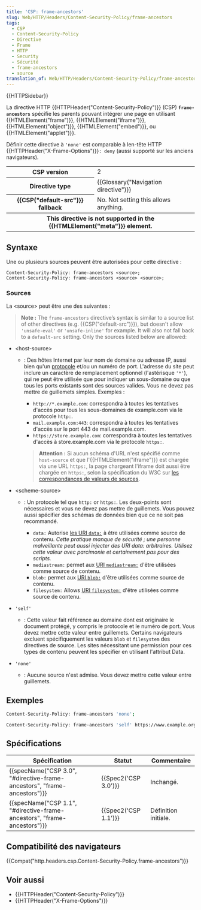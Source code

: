 ```yaml
---
title: 'CSP: frame-ancestors'
slug: Web/HTTP/Headers/Content-Security-Policy/frame-ancestors
tags:
  - CSP
  - Content-Security-Policy
  - Directive
  - Frame
  - HTTP
  - Security
  - Sécurité
  - frame-ancestors
  - source
translation_of: Web/HTTP/Headers/Content-Security-Policy/frame-ancestors
---
```

{{HTTPSidebar}}

La directive HTTP {{HTTPHeader("Content-Security-Policy")}} (CSP) **`frame-ancestors`** spécifie les parents pouvant intégrer une page en utilisant {{HTMLElement("frame")}}, {{HTMLElement("iframe")}}, {{HTMLElement("object")}}, {{HTMLElement("embed")}}, ou {{HTMLElement("applet")}}.

Définir cette directive à `'none'` est comparable à len-tête HTTP {{HTTPHeader("X-Frame-Options")}}`: deny` (aussi supporté sur les anciens navigateurs).

<table class="properties">
  <tbody>
    <tr>
      <th scope="row">CSP version</th>
      <td>2</td>
    </tr>
    <tr>
      <th scope="row">Directive type</th>
      <td>{{Glossary("Navigation directive")}}</td>
    </tr>
    <tr>
      <th scope="row">{{CSP("default-src")}} fallback</th>
      <td>No. Not setting this allows anything.</td>
    </tr>
    <tr>
      <th colspan="2" scope="row">
        This directive is not supported in the {{HTMLElement("meta")}}
        element.
      </th>
    </tr>
  </tbody>
</table>

## Syntaxe

Une ou plusieurs sources peuvent être autorisées pour cette directive :

    Content-Security-Policy: frame-ancestors <source>;
    Content-Security-Policy: frame-ancestors <source> <source>;

### Sources

La \<source> peut être une des suivantes :

> **Note :** The `frame-ancestors` directive’s syntax is similar to a source list of other directives (e.g. {{CSP("default-src")}}), but doesn't allow `'unsafe-eval'` or `'unsafe-inline'` for example. It will also not fall back to a `default-src` setting. Only the sources listed below are allowed:

- \<host-source>

  - : Des hôtes Internet par leur nom de domaine ou adresse IP, aussi bien qu'un [protocole](/fr/docs/URIs_and_URLs) et/ou un numéro de port. L'adresse du site peut inclure un caractère de remplacement optionnel (l'astérisque `'*'`), qui ne peut être utilisée que pour indiquer un sous-domaine ou que tous les ports existants sont des sources valides. Vous ne devez pas mettre de guillemets simples.
    Exemples :

    - `http://*.example.com`: correspondra à toutes les tentatives d'accès pour tous les sous-domaines de example.com via le protocole `http:`.
    - `mail.example.com:443`: correspondra à toutes les tentatives d'accès sur le port 443 de mail.example.com.
    - `https://store.example.com`: correspondra à toutes les tentatives d'accès à store.example.com via le protocole `https:`.

    > **Attention :** Si aucun schéma d'URL n'est spécifié comme `host-source` et que l'{{HTMLElement("iframe")}} est chargée via une URL `https:`, la page chargeant l'iframe doit aussi être chargée en `https:`, selon la spécification du W3C sur [les correspondances de valeurs de sources](https://w3c.github.io/webappsec-csp/2/#match-source-expression).

- \<scheme-source>

  - : Un protocole tel que `http:` or `https:`. Les deux-points sont nécessaires et vous ne devez pas mettre de guillemets. Vous pouvez aussi spécifier des schémas de données bien que ce ne soit pas recommandé.

    - `data:` Autorise [les URI `data:`](/en-US/docs/Web/HTTP/Basics_of_HTTP/Data_URIs) à être utilisées comme source de contenu. _Cette pratique manque de sécurité ; une personne malveillante peut aussi injecter des URI data: arbitraires. Utilisez cette valeur avec parcimonie et certainement pas pour des scripts._
    - `mediastream:` permet aux [URI `mediastream:`](/fr/docs/Web/API/MediaStream_API) d'être utilisées comme source de contenu.
    - `blob:` permet aux [URI `blob:`](/fr/docs/Web/API/Blob) d'être utilisées comme source de contenu.
    - `filesystem:` Allows [URI `filesystem:`](/fr/docs/Web/API/FileSystem) d'être utilisées comme source de contenu.

- `'self'`
  - : Cette valeur fait référence au domaine dont est originaire le document protégé, y compris le protocole et le numéro de port. Vous devez mettre cette valeur entre guillemets. Certains navigateurs excluent spécifiquement les valeurs `blob` et `filesystem` des directives de source. Les sites nécessitant une permission pour ces types de contenu peuvent les spécifier en utilisant l'attribut Data.
- `'none'`
  - : Aucune source n'est admise. Vous devez mettre cette valeur entre guillemets.

## Exemples

```bash
Content-Security-Policy: frame-ancestors 'none';

Content-Security-Policy: frame-ancestors 'self' https://www.example.org;
```

## Spécifications

| Spécification                                                                                    | Statut                       | Commentaire          |
| ------------------------------------------------------------------------------------------------ | ---------------------------- | -------------------- |
| {{specName("CSP 3.0", "#directive-frame-ancestors", "frame-ancestors")}} | {{Spec2('CSP 3.0')}} | Inchangé.            |
| {{specName("CSP 1.1", "#directive-frame-ancestors", "frame-ancestors")}} | {{Spec2('CSP 1.1')}} | Définition initiale. |

## Compatibilité des navigateurs

{{Compat("http.headers.csp.Content-Security-Policy.frame-ancestors")}}

## Voir aussi

- {{HTTPHeader("Content-Security-Policy")}}
- {{HTTPHeader("X-Frame-Options")}}
